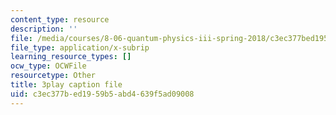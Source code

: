 ```yaml
---
content_type: resource
description: ''
file: /media/courses/8-06-quantum-physics-iii-spring-2018/c3ec377bed1959b5abd4639f5ad09008_U4zZhQz1Xqc.vtt
file_type: application/x-subrip
learning_resource_types: []
ocw_type: OCWFile
resourcetype: Other
title: 3play caption file
uid: c3ec377b-ed19-59b5-abd4-639f5ad09008
---
```

